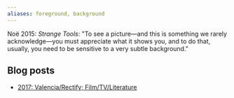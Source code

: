 ```yaml
---
aliases: foreground, background
---
```


Noë 2015: _Strange Tools_: "To see a picture—and this is something we rarely acknowledge—you must appreciate what it shows you, and to do that, usually, you need to be sensitive to a very subtle background."

## Blog posts

- [2017: Valencia/Rectify; Film/TV/Literature](https://suspendedreason.com/2017/10/02/valencia-rectify-film-tv-literature/)